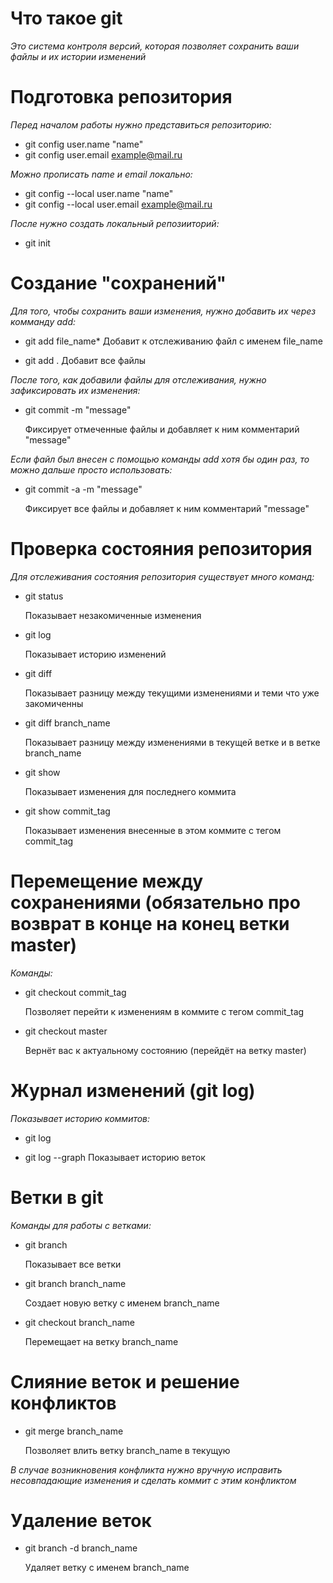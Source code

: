# Что такое git

*Это система контроля версий, которая позволяет сохранить ваши файлы и их истории изменений*

# Подготовка репозитория

*Перед началом работы нужно представиться репозиторию:*
* git config user.name "name"
* git config user.email example@mail.ru

*Можно прописать name и email локально:*
* git config --local user.name "name"
* git config --local user.email example@mail.ru

*После нужно создать локальный репозииторий:*
* git init

# Создание "сохранений"
*Для того, чтобы сохранить ваши изменения, нужно добавить их через комманду add:*

* git add file_name*
    Добавит к отслеживанию файл с именем file_name

* git add .
    Добавит все файлы

*После того, как добавили файлы для отслеживания, нужно зафиксировать их изменения:*
* git commit -m "message"

    Фиксирует отмеченные файлы и добавляет к ним комментарий "message"

*Если файл был внесен с помощью команды add хотя бы один раз, то можно дальше просто использовать:*

* git commit -a -m "message"

    Фиксирует все файлы и добавляет к ним комментарий "message"

# Проверка состояния репозитория
*Для отслеживания состояния репозитория существует много команд:*
* git status
    
    Показывает незакомиченные изменения
* git log

    Показывает историю изменений
* git diff

    Показывает разницу между текущими изменениями и теми что уже закомиченны
* git diff branch_name

    Показывает разницу между изменениями в текущей ветке и в ветке branch_name
* git show

    Показывает изменения для последнего коммита

* git show commit_tag

    Показывает изменения внесенные в этом коммите с тегом commit_tag

# Перемещение между сохранениями (обязательно про возврат в конце на конец ветки master)
*Команды:*
* git checkout commit_tag

    Позволяет перейти к изменениям в коммите с тегом commit_tag
* git checkout master

    Вернёт вас к актуальному состоянию (перейдёт на ветку master)

# Журнал изменений (git log)
*Показывает историю коммитов:*
* git log

* git log --graph
    Показывает историю веток

# Ветки в git
*Команды для работы с ветками:*
* git branch

    Показывает все ветки
* git branch branch_name
    
    Создает новую ветку с именем branch_name
* git checkout branch_name

    Перемещает на ветку branch_name

# Слияние веток и решение конфликтов
* git merge branch_name
    
    Позволяет влить ветку branch_name в текущую

*В случае возникновения конфликта нужно вручную исправить несовпадающие изменения и сделать коммит с этим конфликтом*

# Удаление веток

* git branch -d branch_name

    Удаляет ветку с именем branch_name
